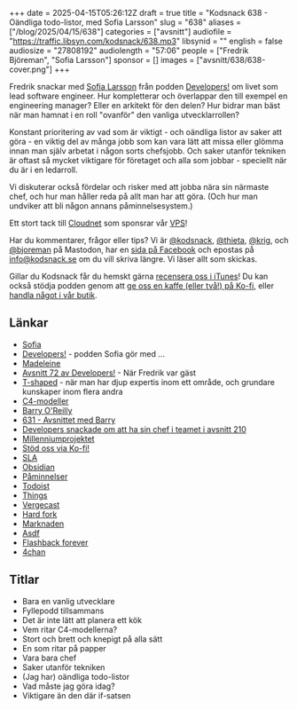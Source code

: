 +++
date = 2025-04-15T05:26:12Z
draft = true
title = "Kodsnack 638 - Oändliga todo-listor, med Sofia Larsson"
slug = "638"
aliases = ["/blog/2025/04/15/638"]
categories = ["avsnitt"]
audiofile = "https://traffic.libsyn.com/kodsnack/638.mp3"
libsynid = ""
english = false
audiosize = "27808192"
audiolength = "57:06"
people = ["Fredrik Björeman", "Sofia Larsson"]
sponsor = []
images = ["avsnitt/638/638-cover.png"]
+++

Fredrik snackar med [Sofia Larsson](https://developerspodcast.com/people/sofia-larsson) från podden [Developers!](https://developerspodcast.com/) om livet som lead software engineer. Hur kompletterar och överlappar den till exempel en engineering manager? Eller en arkitekt för den delen? Hur bidrar man bäst när man hamnat i en roll "ovanför" den vanliga utvecklarrollen?

Konstant prioritering av vad som är viktigt - och oändliga listor av saker att göra - en viktig del av många jobb som kan vara lätt att missa eller glömma innan man själv arbetat i någon sorts chefsjobb. Och saker utanför tekniken är oftast så mycket viktigare för företaget och alla som jobbar - speciellt när du är i en ledarroll.

Vi diskuterar också fördelar och risker med att jobba nära sin närmaste chef, och hur man håller reda på allt man har att göra. (Och hur man undviker att bli någon annans påminnelsesystem.)

Ett stort tack till [Cloudnet](https://www.cloudnet.se) som sponsrar vår [VPS](https://en.wikipedia.org/wiki/Virtual_private_server)!

Har du kommentarer, frågor eller tips? Vi är [@kodsnack](https://social.podsnack.se/@kodsnack), [@thieta](https://6510.nu/@thieta), [@krig](https://6510.nu/@krig), och [@bjoreman](https://toot.cafe/@bjoreman) på Mastodon, har en [sida på Facebook](https://www.facebook.com/) och epostas på [info@kodsnack.se](mailto:info@kodsnack.se) om du vill skriva längre. Vi läser allt som skickas.

Gillar du Kodsnack får du hemskt gärna [recensera oss i iTunes](https://itunes.apple.com/se/podcast/kodsnack/id561631498?l=en)! Du kan också stödja podden genom att <a href="https://ko-fi.com/kodsnack" rel="payment">ge oss en kaffe (eller två!) på Ko-fi</a>, eller [handla något i vår butik](https://shop.spreadshirt.se/kodsnack/).

## Länkar
* [Sofia](https://developerspodcast.com/people/sofia-larsson)
* [Developers!](https://developerspodcast.com/) - podden Sofia gör med …
* [Madeleine](https://developerspodcast.com/people/madeleine-schonemann)
* [Avsnitt 72 av Developers!](https://developerspodcast.com/episodes/72-mannen-bakom-kodsnack-fredrik-bjoreman) - När Fredrik var gäst
* [T-shaped](https://en.wikipedia.org/wiki/T-shaped_skills) - när man har djup expertis inom ett område, och grundare kunskaper inom flera andra
* [C4-modeller](https://en.wikipedia.org/wiki/C4_model)
* [Barry O'Reilly](https://www.linkedin.com/in/barry-o-reilly-b924657/)
* [631 - Avsnittet med Barry](https://kodsnack.se/631/)
* [Developers snackade om att ha sin chef i teamet i avsnitt 210](https://developerspodcast.com/episodes/210-chefen-har-lagt-till-ett-person-to-blame-falt)
* [Millenniumprojektet](https://sv.wikipedia.org/wiki/Millennium_%28journalsystem%29)
* [Stöd oss via Ko-fi!](https://ko-fi.com/kodsnack)
* [SLA](https://en.wikipedia.org/wiki/Service-level_agreement)
* [Obsidian](https://obsidian.md/)
* [Påminnelser](https://support.apple.com/sv-se/guide/reminders/welcome/mac)
* [Todoist](https://www.todoist.com/sv)
* [Things](https://culturedcode.com/things/)
* [Vergecast](https://www.theverge.com/the-vergecast)
* [Hard fork](https://www.nytimes.com/column/hard-fork)
* [Marknaden](https://www.monopol.se/poddar/marknaden)
* [Asdf](https://asdf.pizza/)
* [Flashback forever](https://flashbackforever.se/)
* [4chan](https://en.wikipedia.org/wiki/4chan)

## Titlar
* Bara en vanlig utvecklare
* Fyllepodd tillsammans
* Det är inte lätt att planera ett kök
* Vem ritar C4-modellerna?
* Stort och brett och knepigt på alla sätt
* En som ritar på papper
* Vara bara chef
* Saker utanför tekniken
* (Jag har) oändliga todo-listor
* Vad måste jag göra idag?
* Viktigare än den där if-satsen